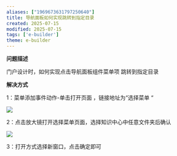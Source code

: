 ```yaml
---
aliases: ["1969673631797250640"]
title: 导航面板如何实现跳转到指定目录
created: 2025-07-15
modified: 2025-07-15
tags: ['e-builder']
theme: e-builder
---
```


**问题描述**

门户设计时，如何实现点击导航面板组件菜单项 跳转到指定目录

**解决方式**

1：菜单添加事件动作-单击打开页面 ，链接地址为“选择菜单 “

![](https://myhelpdoc.oss-cn-heyuan.aliyuncs.com/mdimages/11fde238b31789a861dc0905e38a30e9.jpg)

2：点击放大镜打开选择菜单页面，选择知识中心中任意文件夹后确认

![](https://myhelpdoc.oss-cn-heyuan.aliyuncs.com/mdimages/9fc1c44e64f9e6d838119e1a007896b7.jpg)

3：打开方式选择新窗口，点击确定即可

